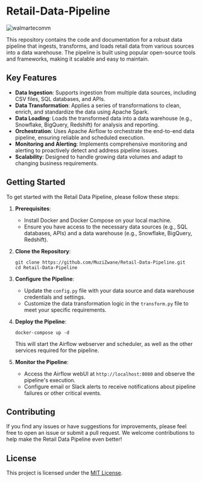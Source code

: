 
# Retail-Data-Pipeline


![walmartecomm](https://github.com/user-attachments/assets/0b7ae885-93b0-48f2-992f-f66df1be61dc)


This repository contains the code and documentation for a robust data pipeline that ingests, transforms, and loads retail data from various sources into a data warehouse. The pipeline is built using popular open-source tools and frameworks, making it scalable and easy to maintain.

## Key Features

- **Data Ingestion**: Supports ingestion from multiple data sources, including CSV files, SQL databases, and APIs.
- **Data Transformation**: Applies a series of transformations to clean, enrich, and standardize the data using Apache Spark.
- **Data Loading**: Loads the transformed data into a data warehouse (e.g., Snowflake, BigQuery, Redshift) for analysis and reporting.
- **Orchestration**: Uses Apache Airflow to orchestrate the end-to-end data pipeline, ensuring reliable and scheduled execution.
- **Monitoring and Alerting**: Implements comprehensive monitoring and alerting to proactively detect and address pipeline issues.
- **Scalability**: Designed to handle growing data volumes and adapt to changing business requirements.

## Getting Started

To get started with the Retail Data Pipeline, please follow these steps:

1. **Prerequisites**:
   - Install Docker and Docker Compose on your local machine.
   - Ensure you have access to the necessary data sources (e.g., SQL databases, APIs) and a data warehouse (e.g., Snowflake, BigQuery, Redshift).

2. **Clone the Repository**:
   ```
   git clone https://github.com/MuziZwane/Retail-Data-Pipeline.git
   cd Retail-Data-Pipeline
   ```

3. **Configure the Pipeline**:
   - Update the `config.py` file with your data source and data warehouse credentials and settings.
   - Customize the data transformation logic in the `transform.py` file to meet your specific requirements.

4. **Deploy the Pipeline**:
   ```
   docker-compose up -d
   ```
   This will start the Airflow webserver and scheduler, as well as the other services required for the pipeline.

5. **Monitor the Pipeline**:
   - Access the Airflow webUI at `http://localhost:8080` and observe the pipeline's execution.
   - Configure email or Slack alerts to receive notifications about pipeline failures or other critical events.

## Contributing

If you find any issues or have suggestions for improvements, please feel free to open an issue or submit a pull request. We welcome contributions to help make the Retail Data Pipeline even better!

## License

This project is licensed under the [MIT License](LICENSE).
